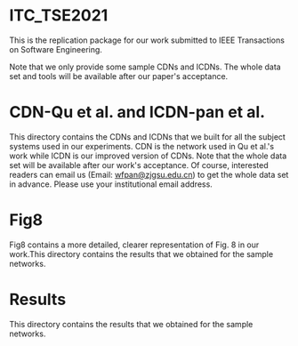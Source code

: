 # ITC_TSE2021
This is the replication package for our work submitted to IEEE Transactions on Software Engineering.

Note that we only provide some sample CDNs and ICDNs. The whole data set and tools will be available after our paper's acceptance.

# CDN-Qu et al. and ICDN-pan et al.
This directory contains the CDNs and ICDNs that we built for all the subject systems used in our experiments. CDN is the network used in Qu et al.'s work while ICDN is our improved version of CDNs. Note that the whole data set will be available after our work's acceptance. Of course, interested readers can email us (Email: wfpan@zjgsu.edu.cn) to get the whole data set in advance. Please use your institutional email address.

# Fig8
Fig8 contains a more detailed, clearer representation of Fig. 8 in our work.This directory contains the results that we obtained for the sample networks.

# Results
This directory contains the results that we obtained for the sample networks.
